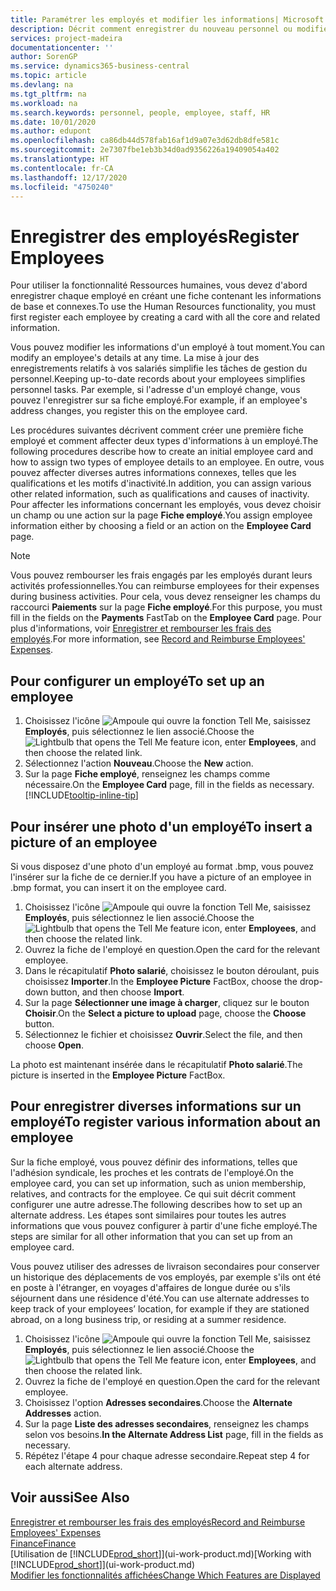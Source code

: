 ```yaml
---
title: Paramétrer les employés et modifier les informations| Microsoft Docs
description: Décrit comment enregistrer du nouveau personnel ou modifier les informations concernant le personnel existant.
services: project-madeira
documentationcenter: ''
author: SorenGP
ms.service: dynamics365-business-central
ms.topic: article
ms.devlang: na
ms.tgt_pltfrm: na
ms.workload: na
ms.search.keywords: personnel, people, employee, staff, HR
ms.date: 10/01/2020
ms.author: edupont
ms.openlocfilehash: ca86db44d578fab16af1d9a07e3d62db8dfe581c
ms.sourcegitcommit: 2e7307fbe1eb3b34d0ad9356226a19409054a402
ms.translationtype: HT
ms.contentlocale: fr-CA
ms.lasthandoff: 12/17/2020
ms.locfileid: "4750240"
---
```

# <a name="register-employees"></a><span data-ttu-id="102d2-103">Enregistrer des employés</span><span class="sxs-lookup"><span data-stu-id="102d2-103">Register Employees</span></span>
<span data-ttu-id="102d2-104">Pour utiliser la fonctionnalité Ressources humaines, vous devez d'abord enregistrer chaque employé en créant une fiche contenant les informations de base et connexes.</span><span class="sxs-lookup"><span data-stu-id="102d2-104">To use the Human Resources functionality, you must first register each employee by creating a card with all the core and related information.</span></span>

<span data-ttu-id="102d2-105">Vous pouvez modifier les informations d'un employé à tout moment.</span><span class="sxs-lookup"><span data-stu-id="102d2-105">You can modify an employee's details at any time.</span></span> <span data-ttu-id="102d2-106">La mise à jour des enregistrements relatifs à vos salariés simplifie les tâches de gestion du personnel.</span><span class="sxs-lookup"><span data-stu-id="102d2-106">Keeping up-to-date records about your employees simplifies personnel tasks.</span></span> <span data-ttu-id="102d2-107">Par exemple, si l'adresse d'un employé change, vous pouvez l'enregistrer sur sa fiche employé.</span><span class="sxs-lookup"><span data-stu-id="102d2-107">For example, if an employee's address changes, you register this on the employee card.</span></span>

<span data-ttu-id="102d2-108">Les procédures suivantes décrivent comment créer une première fiche employé et comment affecter deux types d'informations à un employé.</span><span class="sxs-lookup"><span data-stu-id="102d2-108">The following procedures describe how to create an initial employee card and how to assign two types of employee details to an employee.</span></span> <span data-ttu-id="102d2-109">En outre, vous pouvez affecter diverses autres informations connexes, telles que les qualifications et les motifs d'inactivité.</span><span class="sxs-lookup"><span data-stu-id="102d2-109">In addition, you can assign various other related information, such as qualifications and causes of inactivity.</span></span> <span data-ttu-id="102d2-110">Pour affecter les informations concernant les employés, vous devez choisir un champ ou une action sur la page **Fiche employé**.</span><span class="sxs-lookup"><span data-stu-id="102d2-110">You assign employee information either by choosing a field or an action on the **Employee Card** page.</span></span>

> [!NOTE]  
> <span data-ttu-id="102d2-111">Vous pouvez rembourser les frais engagés par les employés durant leurs activités professionnelles.</span><span class="sxs-lookup"><span data-stu-id="102d2-111">You can reimburse employees for their expenses during business activities.</span></span> <span data-ttu-id="102d2-112">Pour cela, vous devez renseigner les champs du raccourci **Paiements** sur la page **Fiche employé**.</span><span class="sxs-lookup"><span data-stu-id="102d2-112">For this purpose, you must fill in the fields on the **Payments** FastTab on the **Employee Card** page.</span></span> <span data-ttu-id="102d2-113">Pour plus d'informations, voir [Enregistrer et rembourser les frais des employés](finance-how-record-reimburse-employee-expenses.md).</span><span class="sxs-lookup"><span data-stu-id="102d2-113">For more information, see [Record and Reimburse Employees' Expenses](finance-how-record-reimburse-employee-expenses.md).</span></span>

## <a name="to-set-up-an-employee"></a><span data-ttu-id="102d2-114">Pour configurer un employé</span><span class="sxs-lookup"><span data-stu-id="102d2-114">To set up an employee</span></span>
1. <span data-ttu-id="102d2-115">Choisissez l'icône ![Ampoule qui ouvre la fonction Tell Me](media/ui-search/search_small.png "Dites-moi ce que vous voulez faire"), saisissez **Employés**, puis sélectionnez le lien associé.</span><span class="sxs-lookup"><span data-stu-id="102d2-115">Choose the ![Lightbulb that opens the Tell Me feature](media/ui-search/search_small.png "Tell me what you want to do") icon, enter **Employees**, and then choose the related link.</span></span>
2. <span data-ttu-id="102d2-116">Sélectionnez l'action **Nouveau**.</span><span class="sxs-lookup"><span data-stu-id="102d2-116">Choose the **New** action.</span></span>
3. <span data-ttu-id="102d2-117">Sur la page **Fiche employé**, renseignez les champs comme nécessaire.</span><span class="sxs-lookup"><span data-stu-id="102d2-117">On the **Employee Card** page, fill in the fields as necessary.</span></span> [!INCLUDE[tooltip-inline-tip](includes/tooltip-inline-tip_md.md)]

## <a name="to-insert-a-picture-of-an-employee"></a><span data-ttu-id="102d2-118">Pour insérer une photo d'un employé</span><span class="sxs-lookup"><span data-stu-id="102d2-118">To insert a picture of an employee</span></span>
<span data-ttu-id="102d2-119">Si vous disposez d'une photo d'un employé au format .bmp, vous pouvez l'insérer sur la fiche de ce dernier.</span><span class="sxs-lookup"><span data-stu-id="102d2-119">If you have a picture of an employee in .bmp format, you can insert it on the employee card.</span></span>

1. <span data-ttu-id="102d2-120">Choisissez l'icône ![Ampoule qui ouvre la fonction Tell Me](media/ui-search/search_small.png "Dites-moi ce que vous voulez faire"), saisissez **Employés**, puis sélectionnez le lien associé.</span><span class="sxs-lookup"><span data-stu-id="102d2-120">Choose the ![Lightbulb that opens the Tell Me feature](media/ui-search/search_small.png "Tell me what you want to do") icon, enter **Employees**, and then choose the related link.</span></span>
2. <span data-ttu-id="102d2-121">Ouvrez la fiche de l'employé en question.</span><span class="sxs-lookup"><span data-stu-id="102d2-121">Open the card for the relevant employee.</span></span>
3. <span data-ttu-id="102d2-122">Dans le récapitulatif **Photo salarié**, choisissez le bouton déroulant, puis choisissez **Importer**.</span><span class="sxs-lookup"><span data-stu-id="102d2-122">In the **Employee Picture** FactBox, choose the drop-down button, and then choose **Import**.</span></span>
4. <span data-ttu-id="102d2-123">Sur la page **Sélectionner une image à charger**, cliquez sur le bouton **Choisir**.</span><span class="sxs-lookup"><span data-stu-id="102d2-123">On the **Select a picture to upload** page, choose the **Choose** button.</span></span>
5. <span data-ttu-id="102d2-124">Sélectionnez le fichier et choisissez **Ouvrir**.</span><span class="sxs-lookup"><span data-stu-id="102d2-124">Select the file, and then choose **Open**.</span></span>

<span data-ttu-id="102d2-125">La photo est maintenant insérée dans le récapitulatif **Photo salarié**.</span><span class="sxs-lookup"><span data-stu-id="102d2-125">The picture is inserted in the **Employee Picture** FactBox.</span></span>

## <a name="to-register-various-information-about-an-employee"></a><span data-ttu-id="102d2-126">Pour enregistrer diverses informations sur un employé</span><span class="sxs-lookup"><span data-stu-id="102d2-126">To register various information about an employee</span></span>
<span data-ttu-id="102d2-127">Sur la fiche employé, vous pouvez définir des informations, telles que l'adhésion syndicale, les proches et les contrats de l'employé.</span><span class="sxs-lookup"><span data-stu-id="102d2-127">On the employee card, you can set up information, such as union membership, relatives, and contracts for the employee.</span></span> <span data-ttu-id="102d2-128">Ce qui suit décrit comment configurer une autre adresse.</span><span class="sxs-lookup"><span data-stu-id="102d2-128">The following describes how to set up an alternate address.</span></span> <span data-ttu-id="102d2-129">Les étapes sont similaires pour toutes les autres informations que vous pouvez configurer à partir d'une fiche employé.</span><span class="sxs-lookup"><span data-stu-id="102d2-129">The steps are similar for all other information that you can set up from an employee card.</span></span>

<span data-ttu-id="102d2-130">Vous pouvez utiliser des adresses de livraison secondaires pour conserver un historique des déplacements de vos employés, par exemple s'ils ont été en poste à l'étranger, en voyages d'affaires de longue durée ou s'ils séjournent dans une résidence d'été.</span><span class="sxs-lookup"><span data-stu-id="102d2-130">You can use alternate addresses to keep track of your employees’ location, for example if they are stationed abroad, on a long business trip, or residing at a summer residence.</span></span>

1. <span data-ttu-id="102d2-131">Choisissez l'icône ![Ampoule qui ouvre la fonction Tell Me](media/ui-search/search_small.png "Dites-moi ce que vous voulez faire"), saisissez **Employés**, puis sélectionnez le lien associé.</span><span class="sxs-lookup"><span data-stu-id="102d2-131">Choose the ![Lightbulb that opens the Tell Me feature](media/ui-search/search_small.png "Tell me what you want to do") icon, enter **Employees**, and then choose the related link.</span></span>
2. <span data-ttu-id="102d2-132">Ouvrez la fiche de l'employé en question.</span><span class="sxs-lookup"><span data-stu-id="102d2-132">Open the card for the relevant employee.</span></span>
3. <span data-ttu-id="102d2-133">Choisissez l'option **Adresses secondaires**.</span><span class="sxs-lookup"><span data-stu-id="102d2-133">Choose the **Alternate Addresses** action.</span></span>
4. <span data-ttu-id="102d2-134">Sur la page **Liste des adresses secondaires**, renseignez les champs selon vos besoins.</span><span class="sxs-lookup"><span data-stu-id="102d2-134">**In the Alternate Address List** page, fill in the fields as necessary.</span></span>
5. <span data-ttu-id="102d2-135">Répétez l'étape 4 pour chaque adresse secondaire.</span><span class="sxs-lookup"><span data-stu-id="102d2-135">Repeat step 4 for each alternate address.</span></span>

## <a name="see-also"></a><span data-ttu-id="102d2-136">Voir aussi</span><span class="sxs-lookup"><span data-stu-id="102d2-136">See Also</span></span>
[<span data-ttu-id="102d2-137">Enregistrer et rembourser les frais des employés</span><span class="sxs-lookup"><span data-stu-id="102d2-137">Record and Reimburse Employees' Expenses</span></span>](finance-how-record-reimburse-employee-expenses.md)  
[<span data-ttu-id="102d2-138">Finance</span><span class="sxs-lookup"><span data-stu-id="102d2-138">Finance</span></span>](finance.md)  
<span data-ttu-id="102d2-139">[Utilisation de [!INCLUDE[prod_short](includes/prod_short.md)]](ui-work-product.md)</span><span class="sxs-lookup"><span data-stu-id="102d2-139">[Working with [!INCLUDE[prod_short](includes/prod_short.md)]](ui-work-product.md)</span></span>  
[<span data-ttu-id="102d2-140">Modifier les fonctionnalités affichées</span><span class="sxs-lookup"><span data-stu-id="102d2-140">Change Which Features are Displayed</span></span>](ui-experiences.md)
